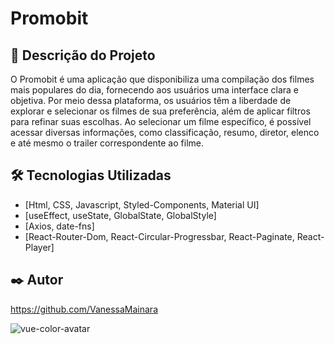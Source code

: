 # Promobit


## 🚀 Descrição do Projeto

O Promobit é uma aplicação que disponibiliza uma compilação dos filmes mais populares do dia, fornecendo aos usuários uma interface clara e objetiva. Por meio dessa plataforma, os usuários têm a liberdade de explorar e selecionar os filmes de sua preferência, além de aplicar filtros para refinar suas escolhas. Ao selecionar um filme específico, é possível acessar diversas informações, como classificação, resumo, diretor, elenco e até mesmo o trailer correspondente ao filme.


## 🛠️ Tecnologias Utilizadas

* [Html, CSS, Javascript, Styled-Components, Material UI]
* [useEffect, useState, GlobalState, GlobalStyle] 
* [Axios, date-fns]
* [React-Router-Dom, React-Circular-Progressbar, React-Paginate, React-Player]

## ✒️ Autor


https://github.com/VanessaMainara

![vue-color-avatar](https://avatars.githubusercontent.com/u/85848796?s=96&v=4)

